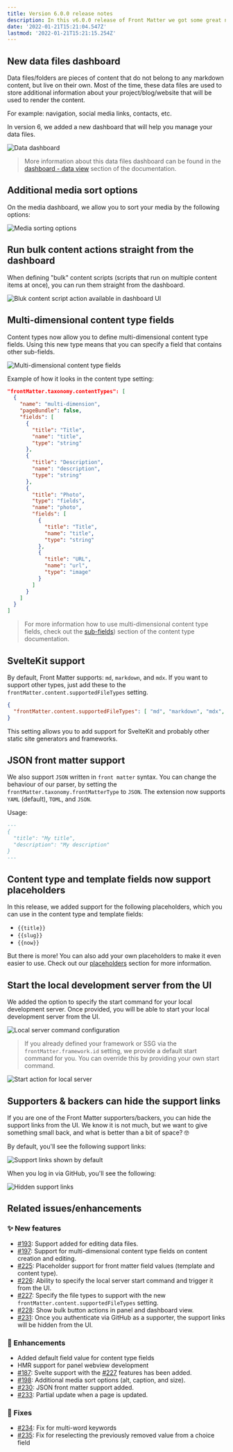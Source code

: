 ```yaml
---
title: Version 6.0.0 release notes
description: In this v6.0.0 release of Front Matter we got some great new features to announce to you.
date: '2022-01-21T15:21:04.547Z'
lastmod: '2022-01-21T15:21:15.254Z'
---
```


## New data files dashboard

Data files/folders are pieces of content that do not belong to any markdown content, but live on their own. Most of the time, these data files are used to store additional information about your project/blog/website that will be used to render the content.

For example: navigation, social media links, contacts, etc.

In version 6, we added a new dashboard that will help you manage your data files.

![Data dashboard](/releases/v6.0.0/data-dashboard.png)

> More information about this data files dashboard can be found in the [dashboard - data view](/docs/dashboard#data-view) section of the documentation.

## Additional media sort options

On the media dashboard, we allow you to sort your media by the following options:

![Media sorting options](/releases/v6.0.0/media-sorting.png)

## Run bulk content actions straight from the dashboard

When defining "bulk" content scripts (scripts that run on multiple content items at once), you can run them straight from the dashboard.

![Bluk content script action available in dashboard UI](/releases/v6.0.0/bulk-script-action.png)

## Multi-dimensional content type fields

Content types now allow you to define multi-dimensional content type fields. Using this new type means that you can specify a field that contains other sub-fields.

![Multi-dimensional content type fields](/releases/v6.0.0/multi-dimensional-content-type-fields.png)

Example of how it looks in the content type setting:

```json
"frontMatter.taxonomy.contentTypes": [
  {
    "name": "multi-dimension",
    "pageBundle": false,
    "fields": [
      {
        "title": "Title",
        "name": "title",
        "type": "string"
      },
      {
        "title": "Description",
        "name": "description",
        "type": "string"
      },
      {
        "title": "Photo",
        "type": "fields",
        "name": "photo",
        "fields": [
          {
            "title": "Title",
            "name": "title",
            "type": "string"
          },
          {
            "title": "URL",
            "name": "url",
            "type": "image"
          }
        ]
      }
    ]
  }
]
```

> For more information how to use multi-dimensional content type fields, check out the [sub-fields](/docs/content-types#sub-fields-/-objects)) section of the content type documentation.

## SvelteKit support

By default, Front Matter supports: `md`, `markdown`, and `mdx`. If you want to support other types, just add these to the `frontMatter.content.supportedFileTypes` setting.

```json
{
  "frontMatter.content.supportedFileTypes": [ "md", "markdown", "mdx", "svx" ]
}
```

This setting allows you to add support for SvelteKit and probably other static site generators and frameworks.

## JSON front matter support

We also support `JSON` written in `front matter` syntax. You can change the behaviour of our parser, by setting the `frontMatter.taxonomy.frontMatterType` to `JSON`. The extension now supports `YAML` (default), `TOML`, and `JSON`.

Usage:

```markdown
---
{
  "title": "My title",
  "description": "My description"
}
---
```

## Content type and template fields now support placeholders

In this release, we added support for the following placeholders, which you can use in the content type and template fields:

- `{{title}}`
- `{{slug}}`
- `{{now}}`

But there is more! You can also add your own placeholders to make it even easier to use. Check out our [placeholders](/docs/content-types#placeholders) section for more information.

## Start the local development server from the UI

We added the option to specify the start command for your local development server. Once provided, you will be able to start your local development server from the UI.

![Local server command configuration](/releases/v6.0.0/local-server.png)

> If you already defined your framework or SSG via the `frontMatter.framework.id` setting, we provide a default start command for you. You can override this by providing your own start command.

![Start action for local server](/releases/v6.0.0/local-server-start.png)

## Supporters & backers can hide the support links

If you are one of the Front Matter supporters/backers, you can hide the support links from the UI. We know it is not much, but we want to give something small back, and what is better than a bit of space? 🤓

By default, you'll see the following support links:

![Support links shown by default](/releases/v6.0.0/support-links.png)

When you log in via GitHub, you'll see the following:

![Hidden support links](/releases/v6.0.0/support-links-hidden.png)

## Related issues/enhancements

### ✨ New features

- [#193](https://github.com/estruyf/vscode-front-matter/issues/193): Support added for editing data files.
- [#197](https://github.com/estruyf/vscode-front-matter/issues/197): Support for multi-dimensional content type fields on content creation and editing.
- [#225](https://github.com/estruyf/vscode-front-matter/issues/225): Placeholder support for front matter field values (template and content type).
- [#226](https://github.com/estruyf/vscode-front-matter/issues/226): Ability to specify the local server start command and trigger it from the UI.
- [#227](https://github.com/estruyf/vscode-front-matter/issues/227): Specify the file types to support with the new `frontMatter.content.supportedFileTypes` setting.
- [#228](https://github.com/estruyf/vscode-front-matter/issues/228): Show bulk button actions in panel and dashboard view.
- [#231](https://github.com/estruyf/vscode-front-matter/issues/231): Once you authenticate via GitHub as a supporter, the support links will be hidden from the UI.

### 🎨 Enhancements

- Added default field value for content type fields
- HMR support for panel webview development
- [#187](https://github.com/estruyf/vscode-front-matter/issues/187): Svelte support with the [#227](https://github.com/estruyf/vscode-front-matter/issues/227) features has been added.
- [#198](https://github.com/estruyf/vscode-front-matter/issues/198): Additional media sort options (alt, caption, and size).
- [#230](https://github.com/estruyf/vscode-front-matter/issues/230): JSON front matter support added.
- [#233](https://github.com/estruyf/vscode-front-matter/issues/233): Partial update when a page is updated.

### 🐞 Fixes

- [#234](https://github.com/estruyf/vscode-front-matter/issues/234): Fix for multi-word keywords
- [#235](https://github.com/estruyf/vscode-front-matter/issues/235): Fix for reselecting the previously removed value from a choice field